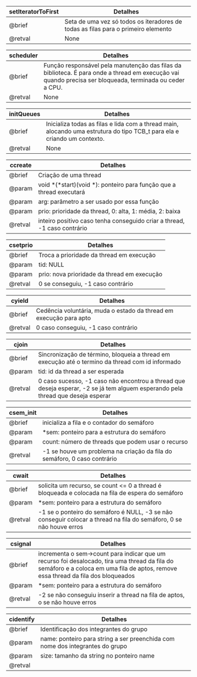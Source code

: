 
|setIteratorToFirst|Detalhes|
|--|--|
|@brief|Seta de uma vez só todos os iteradores de todas as filas para o primeiro elemento|
|@retval|None|


|scheduler|Detalhes|
|--|--|
|@brief|Função responsável pela manutenção das filas da biblioteca. É para onde a thread em execução vai quando precisa ser bloqueada, terminada ou ceder a CPU.|
|@retval|None|


|initQueues|Detalhes|
|--|--|
|@brief|Inicializa todas as filas e lida com a thread main, alocando uma estrutura do tipo TCB_t para ela e criando um contexto.|
|@retval|None|

 
|ccreate|Detalhes|
|--|--|
|@brief|Criação de uma thread|
|@param|void *(*start)(void *): ponteiro para função que a thread executará|
|@param|arg: parâmetro a ser usado por essa função|
|@param|prio: prioridade da thread, 0: alta, 1: média, 2: baixa|
|@retval|inteiro positivo caso tenha conseguido criar a thread, -1 caso contrário|

 
|csetprio|Detalhes|
|--|--|
|@brief|Troca a prioridade da thread em execução|
|@param|tid: NULL |
|@param|prio: nova prioridade da thread em execução|
|@retval|0 se conseguiu, -1 caso contrário|

 
|cyield|Detalhes|
|--|--|
|@brief|Cedência voluntária, muda o estado da thread em execução para apto|
|@retval|0 caso conseguiu, -1 caso contrário|

 
|cjoin|Detalhes|
|--|--|
|@brief|Sincronização de término, bloqueia a thread em execução até o termino da thread com id informado|
|@param|tid: id da thread a ser esperada|
|@retval|0 caso sucesso, -1 caso não encontrou a thread que deseja esperar, -2 se já tem alguem esperando pela thread que deseja esperar|

 
|csem_init|Detalhes|
|--|--|
|@brief|inicializa a fila e o contador do semáforo|
|@param|*sem: ponteiro para a estrutura do semáforo|
|@param|count: número de threads que podem usar o recurso|
|@retval|-1 se houve um problema na criação da fila do semáforo, 0 caso contrário||



 
|cwait|Detalhes|
|--|--|
|@brief|solicita um recurso, se count <= 0 a thread é bloqueada e colocada na fila de espera do semáforo|
|@param|*sem: ponteiro para a estrutura do semáforo|
|@retval|-1 se o ponteiro do semáforo é NULL, -3 se não conseguir colocar a thread na fila do semáforo, 0 se não houve erros||



 
|csignal|Detalhes|
|--|--|
|@brief| incrementa o sem->count para indicar que um recurso foi desalocado, tira uma thread da fila do semáforo e a coloca em uma fila de aptos, remove essa thread da fila dos bloqueados|
|@param|*sem: ponteiro para a estrutura do semáforo |
|@retval|-2 se não conseguiu inserir a thread na fila de aptos, o se não houve erros||



 
|cidentify|Detalhes|
|--|--|
|@brief|Identificação dos integrantes do grupo|
|@param|name: ponteiro para string a ser preenchida com nome dos integrantes do grupo|
|@param|size: tamanho da string no ponteiro name|
|@retval|||
